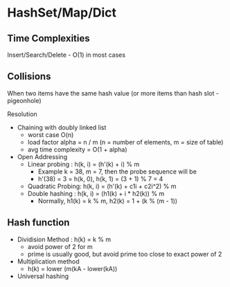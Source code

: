 # HashSet/Map/Dict

## Time Complexities

Insert/Search/Delete - O(1) in most cases

## Collisions

When two items have the same hash value (or more items than hash slot - pigeonhole)

Resolution

* Chaining with doubly linked list&#x20;
  * worst case O(n)
  * load factor alpha = n / m   (n = number of elements, m = size of table)
  * avg time complexity = O(1 + alpha)
* Open Addressing
  * Linear probing : h(k, i) = (h'(k) + i) % m
    * Example k = 38, m = 7, then the probe sequence will be&#x20;
    * h'(38) = 3 = h(k, 0), h(k, 1) = (3 + 1) % 7 = 4
  * Quadratic Probing: h(k, i) = (h'(k) + c1i + c2i^2) % m
  * Double hashing : h(k, i) = (h1(k) + i \* h2(k)) % m
    * Normally, h1(k) = k % m, h2(k) = 1 + (k % (m - 1))

## Hash function

* Dividision Method : h(k) = k % m&#x20;
  * avoid power of 2 for m
  * prime is usually good, but avoid prime too close to exact power of 2
* Multiplication method&#x20;
  * h(k) = lower (m(kA - lower(kA))
* Universal hashing
